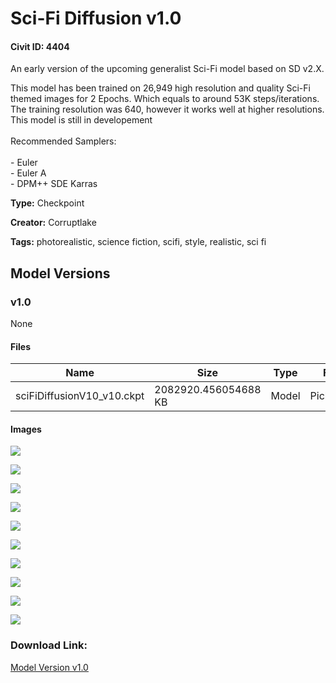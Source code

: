 # Sci-Fi Diffusion v1.0

#### Civit ID: 4404

<p>An early version of the upcoming generalist Sci-Fi model based on SD v2.X.</p><p></p><p></p><p>This model has been trained on 26,949 high resolution and quality Sci-Fi themed images for 2 Epochs. Which equals to around 53K steps/iterations. The training resolution was 640, however it works well at higher resolutions. This model is still in developement<br /><br />Recommended Samplers:<br /><br />- Euler<br />- Euler A<br />- DPM++ SDE Karras</p>

**Type:** Checkpoint

**Creator:** Corruptlake

**Tags:** photorealistic, science fiction, scifi, style, realistic, sci fi

## Model Versions

### v1.0

None

#### Files

| Name | Size | Type | Format | Download Url | AutoV1 | AutoV2 | SHA256 | CRC32 | BLAKE3 |
| --- | --- | --- | --- | --- | --- | --- | --- | --- | --- |
| sciFiDiffusionV10_v10.ckpt | 2082920.456054688 KB | Model | PickleTensor | https://civitai.com/api/download/models/4980 | AAE14D50 | CD73C52CD0 | CD73C52CD00B9B40CAD916CD1EA6F205146ECE332DBEBA21733902CC8C351F1B | 4FC16FC5 | C9595DDEE587E6F5C7FE5AA086E178B7D638116FC611FC41B1DA9BCFB01EBDA5 |

#### Images

<p><img src="https://image.civitai.com/xG1nkqKTMzGDvpLrqFT7WA/0b4c65cc-84f6-4b6e-512b-1e8613a94400/width=450/36078.jpeg" /></p>

<p><img src="https://image.civitai.com/xG1nkqKTMzGDvpLrqFT7WA/651db754-de42-419c-36aa-61edaf51d300/width=450/36088.jpeg" /></p>

<p><img src="https://image.civitai.com/xG1nkqKTMzGDvpLrqFT7WA/2324b64b-37c0-4c14-ccf5-52aebb9e7600/width=450/36087.jpeg" /></p>

<p><img src="https://image.civitai.com/xG1nkqKTMzGDvpLrqFT7WA/c84e4dcb-0cad-4799-9139-f87070571900/width=450/36086.jpeg" /></p>

<p><img src="https://image.civitai.com/xG1nkqKTMzGDvpLrqFT7WA/74558d93-40db-4c6c-15cc-9c59b401fa00/width=450/36085.jpeg" /></p>

<p><img src="https://image.civitai.com/xG1nkqKTMzGDvpLrqFT7WA/ae507f61-bf43-463e-f7db-d031bb929400/width=450/36084.jpeg" /></p>

<p><img src="https://image.civitai.com/xG1nkqKTMzGDvpLrqFT7WA/5e6a9a62-22d4-4cad-667b-cd96492c5900/width=450/36083.jpeg" /></p>

<p><img src="https://image.civitai.com/xG1nkqKTMzGDvpLrqFT7WA/82bb3068-9b0d-41cb-b075-aa74eb467100/width=450/36082.jpeg" /></p>

<p><img src="https://image.civitai.com/xG1nkqKTMzGDvpLrqFT7WA/d77642dd-4788-478d-dfb4-bdff98f96a00/width=450/36081.jpeg" /></p>

<p><img src="https://image.civitai.com/xG1nkqKTMzGDvpLrqFT7WA/5aa2619d-da5f-49a6-278b-774d16f82b00/width=450/36080.jpeg" /></p>

### Download Link:

[Model Version v1.0](https://civitai.com/api/download/models/4980)

